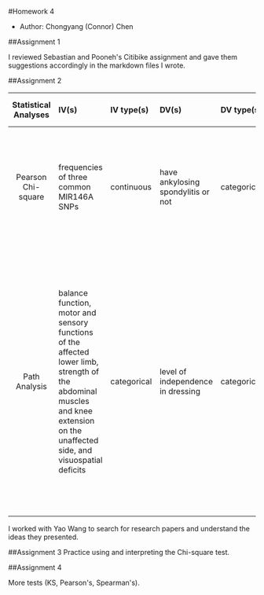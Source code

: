 #Homework 4
* Author: Chongyang (Connor) Chen

##Assignment 1

I reviewed Sebastian and Pooneh's Citibike assignment and gave them suggestions accordingly in the markdown files I wrote. 

##Assignment 2

| Statistical Analyses  	|  IV(s)  |  IV type(s) |  DV(s)|DV type(s)|Control Var | Control Var type  | Question to be answered | _H0_ | alpha | link to paper |
|:-------------:|:----------|:------------|:-------------|:-------------|:---------|:------------- |:------------------|:----:|:-------:|:-------|
| Pearson Chi-square    | frequencies of three common MIR146A SNPs | continuous | have ankylosing spondylitis or not | categorical | nationality |categorical|Do frequencies of three common MIR146A SNPs differ between patients with ankylosing spondylitis and control group | common MIR146A SNPs in test groups = frequencies of three common MIR146A SNPs in control groups | 0.05 | [Common MIR146A Polymorphisms in Chinese Ankylosing Spondylitis Subjects and Controls](http://journals.plos.org/plosone/article?id=10.1371/journal.pone.0137770)
|Path Analysis |balance function, motor and sensory functions of the affected lower limb, strength of the abdominal muscles and knee extension on the unaffected side, and visuospatial deficits|categorical| level of independence in dressing|categorical|Patients with stroke|categorical |is there a causal relationship between the dressing performance and age, time post stroke, balance function, motor and sensory functions of the affected lower limb, strength of the abdominal muscles and knee extension on the unaffected side, and visuospatial deficits|there is a causal relationship between the dressing performance and age, time post stroke, balance function, motor and sensory functions of the affected lower limb, strength of the abdominal muscles and knee extension on the unaffected side, and visuospatial deficits|0.05|[Hierarchy of Dysfunction Related to Dressing Performance in Stroke Patients: A Path Analysis Study](http://journals.plos.org/plosone/article?id=10.1371/journal.pone.0151162)|




I worked with Yao Wang to search for research papers and understand the ideas they presented. 
 
 
##Assignment 3
Practice using and interpreting the Chi-square test. 

##Assignment 4

More tests (KS, Pearson's, Spearman's). 